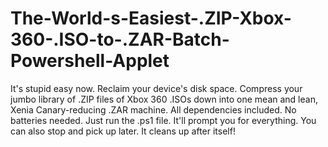 # The-World-s-Easiest-.ZIP-Xbox-360-.ISO-to-.ZAR-Batch-Powershell-Applet
It's stupid easy now. Reclaim your device's disk space. Compress your jumbo library of .ZIP files of Xbox 360 .ISOs down into one mean and lean, Xenia Canary-reducing .ZAR machine. All dependencies included. No batteries needed. Just run the .ps1 file. It'll prompt you for everything. You can also stop and pick up later. It cleans up after itself!
